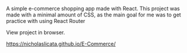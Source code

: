 A simple e-commerce shopping app made with React. This project was made with a minimal amount of CSS, as the main goal for me was to get practice with using React Router

View project in browser.

https://nicholaslicata.github.io/E-Commerce/
